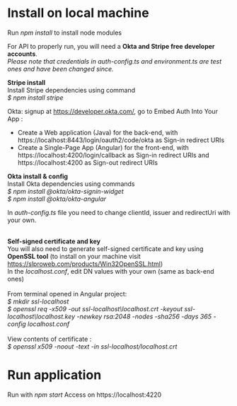 # Install on local machine

Run _npm install_ to install node modules

For API to properly run, you will need a **Okta and Stripe free developer accounts**.<br/>
_Please note that credentials in _auth-config.ts_ and _environment.ts_ are test ones and have been changed since._<br/>

**Stripe install**<br/>
Install Stripe dependencies using command<br/>
_$ npm install stripe_

Okta: signup at https://developer.okta.com/, go to Embed Auth Into Your App :<br/>
- Create a Web application (Java) for the back-end, with https://localhost:8443/login/oauth2/code/okta as Sign-in redirect URIs<br/>
- Create a Single-Page App (Angular) for the front-end, with https://localhost:4200/login/callback as Sign-in redirect URIs and 
https://localhost:4200 as Sign-out redirect URIs<br/>

**Okta install & config**<br/>
Install Okta dependencies using commands<br/>
_$ npm install @okta/okta-signin-widget<br/>
$ npm install @okta/okta-angular_<br/>

In _auth-config.ts_ file you need to change clientId, issuer and redirectUri with your own.<br/>
<br/>

**Self-signed certificate and key**<br/>
You will also need to generate self-signed certificate and key using **OpenSSL tool** (to install on your machine visit https://slproweb.com/products/Win32OpenSSL.html)<br/>
In the _localhost.conf_, edit DN values with your own (same as back-end ones)<br/>
<br/>
From terminal opened in Angular project:<br/>
_$ mkdir ssl-localhost_<br/>
_$ openssl req -x509 -out ssl-localhost\localhost.crt -keyout ssl-localhost\localhost.key -newkey rsa:2048 -nodes -sha256 -days 365 -config localhost.conf_<br/>
<br/>
View contents of certificate :<br/>
_$ openssl x509 -noout -text -in ssl-localhost/localhost.crt_<br/>

# Run application
Run with _npm start_
Access on https://localhost:4220
